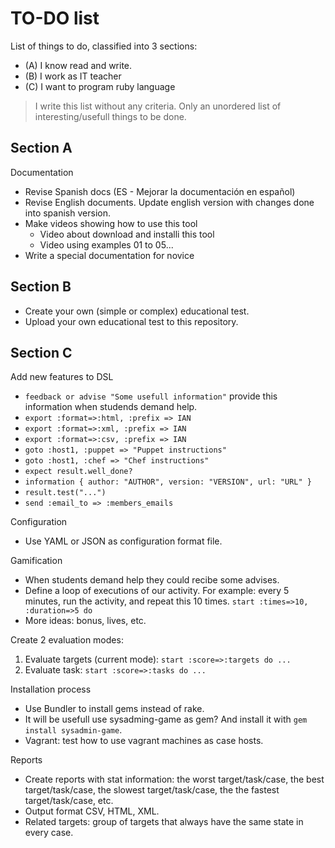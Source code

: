 
# TO-DO list

List of things to do, classified into 3 sections:
* (A) I know read and write.
* (B) I work as IT teacher
* (C) I want to program ruby language

> I write this list without any criteria.
> Only an unordered list of interesting/usefull things to be done.

## Section A

Documentation

* Revise Spanish docs (ES - Mejorar la documentación en español)
* Revise English documents. Update english version with changes done into spanish version.
* Make videos showing how to use this tool
    * Video about download and installi this tool
    * Video using examples 01 to 05...
* Write a special documentation for novice

## Section B

* Create your own (simple or complex) educational test.
* Upload your own educational test to this repository.

## Section C

Add new features to DSL
* `feedback or advise "Some usefull information"` provide this information when studends demand help.
* `export :format=>:html, :prefix => IAN`
* `export :format=>:xml, :prefix => IAN`
* `export :format=>:csv, :prefix => IAN`
* `goto :host1, :puppet => "Puppet instructions"`
* `goto :host1, :chef => "Chef instructions"`
* `expect result.well_done?`
* `information { author: "AUTHOR", version: "VERSION", url: "URL" }`
* `result.test("...")`
* `send :email_to => :members_emails`

Configuration
* Use YAML or JSON as configuration format file.

Gamification
* When students demand help they could recibe some advises.
* Define a loop of executions of our activity. For example:
  every 5 minutes, run the activity, and repeat this 10 times.
  `start :times=>10, :duration=>5 do`      
* More ideas: bonus, lives, etc.

Create 2 evaluation modes:
1. Evaluate targets (current mode): `start :score=>:targets do ...`
1. Evaluate task: `start :score=>:tasks do ...`

Installation process
* Use Bundler to install gems instead of rake.
* It will be usefull use sysadming-game as gem? And install it with `gem install sysadmin-game`.
* Vagrant: test how to use vagrant machines as case hosts.

Reports
* Create reports with stat information: the worst target/task/case,
  the best target/task/case, the slowest target/task/case, the
  the fastest target/task/case, etc.
* Output format CSV, HTML, XML.
* Related targets: group of targets that always have the same state
  in every case.
